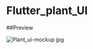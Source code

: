 # Flutter_plant_UI

##Preview

![Plant_ui-mockup jpg](https://user-images.githubusercontent.com/38382273/115578814-46d10c00-a2ce-11eb-97dc-36ee158d54bf.png)
